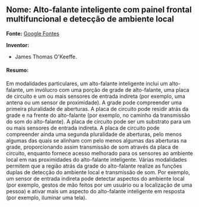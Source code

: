 ## Nome: Alto-falante inteligente com painel frontal multifuncional e detecção de ambiente local

**Fonte:** [Google Fontes](https://patents.google.com/patent/US20160309246?oq=Smart+Speaker)

**Inventor:**
- James Thomas O'Keeffe.

#### Resumo:

Em modalidades particulares, um alto-falante inteligente inclui um alto-falante, um invólucro com uma porção de grade de alto-falante, uma placa de circuito e um ou mais sensores de entrada indireta (por exemplo, uma antena ou um sensor de proximidade). A grade pode compreender uma primeira pluralidade de aberturas. A placa de circuito pode residir atrás da grade e na frente do alto-falante (por exemplo, no caminho da transmissão do som do alto-falante). A placa de circuito pode ser um substrato para um ou mais sensores de entrada indireta. 
A placa de circuito pode compreender ainda uma segunda pluralidade de aberturas, pelo menos algumas das quais se alinham com pelo menos algumas das aberturas na grade, proporcionando assim transmissão de som através da placa de circuito, enquanto fornece acesso melhorado para os sensores ao ambiente local em nas proximidades do alto-falante inteligente.
Várias modalidades permitem que a região atrás da grade do alto-falante realize as funções duplas de detecção do ambiente local e transmissão de som. Por exemplo, um sensor de entrada indireta pode detectar aspectos do ambiente local (por exemplo, gestos de mão feitos por um usuário ou a localização de uma pessoa) e ativar mais um aspecto do alto-falante inteligente em resposta (por exemplo, iluminar uma tela).